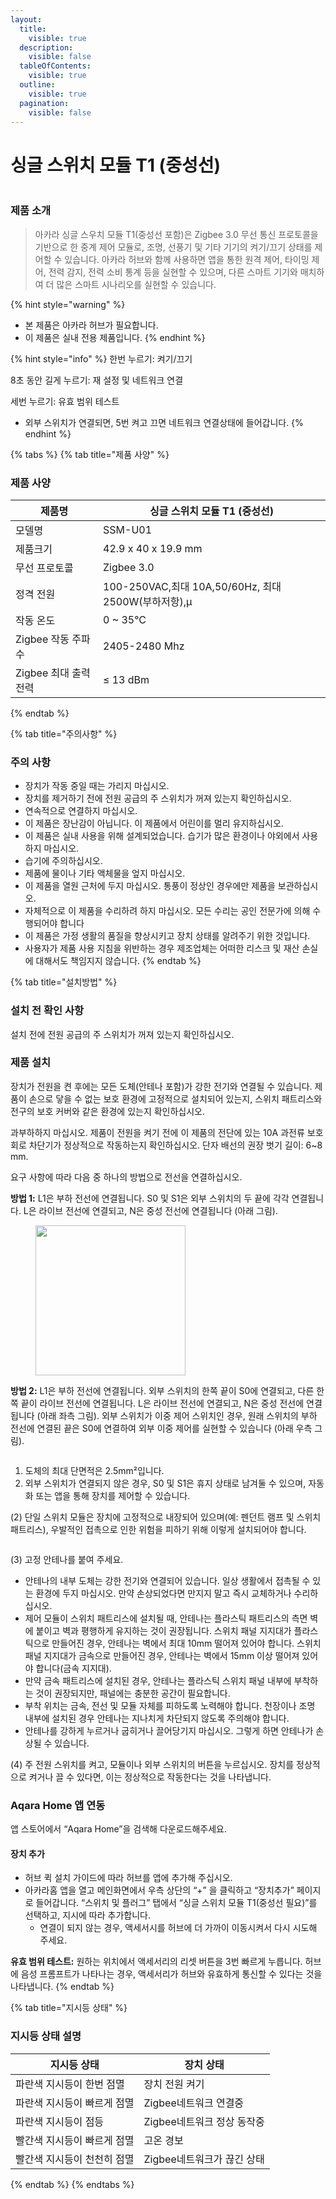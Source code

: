 ```yaml
---
layout:
  title:
    visible: true
  description:
    visible: false
  tableOfContents:
    visible: true
  outline:
    visible: true
  pagination:
    visible: false
---
```


# 싱글 스위치 모듈 T1 (중성선)

<figure><img src="../.gitbook/assets/image (159).png" alt=""><figcaption></figcaption></figure>

### 제품 소개

> 아카라 싱글 스우치 모듈 T1(중성선 포함)은 Zigbee 3.0 무선 통신 프로토콜을 기반으로 한 중계 제어 모듈로, 조명, 선풍기 및 기타 기기의 켜기/끄기 상태를 제어할 수 있습니다. 아카라 허브와 함께 사용하면 앱을 통한 원격 제어, 타이밍 제어, 전력 감지, 전력 소비 통계 등을 실현할 수 있으며, 다른 스마트 기기와 매치하여 더 많은 스마트 시나리오를 실현할 수 있습니다.

{% hint style="warning" %}
* 본 제품은 아카라 허브가 필요합니다.
* 이 제품은 실내 전용 제품입니다.
{% endhint %}

{% hint style="info" %}
한번 누르기: 켜기/끄기

8초 동안 길게 누르기: 재 설정 및 네트워크 연결

세번 누르기: 유효 범위 테스트

* 외부 스위치가 연결되면, 5번 켜고 끄면 네트워크 연결상태에 들어갑니다.
{% endhint %}

{% tabs %}
{% tab title="제품 사양" %}
### 제품 사양

| 제품명            | 싱글 스위치 모듈 T1 (중성선)                          |
| -------------- | ------------------------------------------- |
| 모델명            | SSM-U01                                     |
| 제품크기           | 42.9 x 40 x 19.9 mm                         |
| 무선 프로토콜        | Zigbee 3.0                                  |
| 정격 전원          | 100-250VAC,최대 10A,50/60Hz, 최대 2500W(부하저항),μ |
| 작동 온도          | 0 \~ 35°C                                   |
| Zigbee 작동 주파수  | 2405-2480 Mhz                               |
| Zigbee 최대 출력전력 | ≤ 13 dBm                                    |
{% endtab %}

{% tab title="주의사항" %}
### 주의 사항

* 장치가 작동 중일 때는 가리지 마십시오.
* 장치를 제거하기 전에 전원 공급의 주 스위치가 꺼져 있는지 확인하십시오.
* 연속적으로 연결하지 마십시오.
* 이 제품은 장난감이 아닙니다. 이 제품에서 어린이를 멀리 유지하십시오.
* 이 제품은 실내 사용을 위해 설계되었습니다. 습기가 많은 환경이나 야외에서 사용하지 마십시오.
* 습기에 주의하십시오.
* 제품에 물이나 기타 액체물을 엎지 마십시오.
* 이 제품을 열원 근처에 두지 마십시오. 통풍이 정상인 경우에만 제품을 보관하십시오.
* 자체적으로 이 제품을 수리하려 하지 마십시오. 모든 수리는 공인 전문가에 의해 수행되어야 합니다
* 이 제품은 가정 생활의 품질을 향상시키고 장치 상태를 알려주기 위한 것입니다.
* 사용자가 제품 사용 지침을 위반하는 경우 제조업체는 어떠한 리스크 및 재산 손실에 대해서도 책임지지 않습니다.
{% endtab %}

{% tab title="설치방법" %}
### 설치 전 확인 사항

설치 전에 전원 공급의 주 스위치가 꺼져 있는지 확인하십시오.

### 제품 설치

장치가 전원을 켠 후에는 모든 도체(안테나 포함)가 강한 전기와 연결될 수 있습니다. 제품이 손으로 닿을 수 없는 보호 환경에 고정적으로 설치되어 있는지, 스위치 패트리스와 전구의 보호 커버와 같은 환경에 있는지 확인하십시오.

과부하하지 마십시오. 제품이 전원을 켜기 전에 이 제품의 전단에 있는 10A 과전류 보호 회로 차단기가 정상적으로 작동하는지 확인하십시오. 단자 배선의 권장 벗기 길이: 6\~8 mm.

요구 사항에 따라 다음 중 하나의 방법으로 전선을 연결하십시오.

**방법 1:** L1은 부하 전선에 연결됩니다. S0 및 S1은 외부 스위치의 두 끝에 각각 연결됩니다. L은 라이브 전선에 연결되고, N은 중성 전선에 연결됩니다 (아래 그림).

<figure><img src="../.gitbook/assets/image (161).png" alt="" width="240"><figcaption></figcaption></figure>

**방법 2:** L1은 부하 전선에 연결됩니다. 외부 스위치의 한쪽 끝이 S0에 연결되고, 다른 한쪽 끝이 라이브 전선에 연결됩니다. L은 라이브 전선에 연결되고, N은 중성 전선에 연결됩니다 (아래 좌측 그림). 외부 스위치가 이중 제어 스위치인 경우, 원래 스위치의 부하 전선에 연결된 끝은 S0에 연결하여 외부 이중 제어를 실현할 수 있습니다 (아래 우측 그림).

<figure><img src="../.gitbook/assets/image (162).png" alt=""><figcaption></figcaption></figure>

1. 도체의 최대 단면적은 2.5mm²입니다.
2. 외부 스위치가 연결되지 않은 경우, S0 및 S1은 휴지 상태로 남겨둘 수 있으며, 자동화 또는 앱을 통해 장치를 제어할 수 있습니다.

(2) 단일 스위치 모듈은 장치에 고정적으로 내장되어 있으며(예: 펜던트 램프 및 스위치 패트리스), 우발적인 접촉으로 인한 위험을 피하기 위해 이렇게 설치되어야 합니다.

<figure><img src="../.gitbook/assets/image (163).png" alt=""><figcaption></figcaption></figure>

(3) 고정 안테나를 붙여 주세요.

* 안테나의 내부 도체는 강한 전기와 연결되어 있습니다. 일상 생활에서 접촉될 수 있는 환경에 두지 마십시오. 만약 손상되었다면 만지지 말고 즉시 교체하거나 수리하십시오.
* 제어 모듈이 스위치 패트리스에 설치될 때, 안테나는 플라스틱 패트리스의 측면 벽에 붙이고 벽과 평행하게 유지하는 것이 권장됩니다. 스위치 패널 지지대가 플라스틱으로 만들어진 경우, 안테나는 벽에서 최대 10mm 떨어져 있어야 합니다. 스위치 패널 지지대가 금속으로 만들어진 경우, 안테나는 벽에서 15mm 이상 떨어져 있어야 합니다(금속 지지대).
* 만약 금속 패트리스에 설치된 경우, 안테나는 플라스틱 스위치 패널 내부에 부착하는 것이 권장되지만, 패널에는 충분한 공간이 필요합니다.
* 부착 위치는 금속, 전선 및 모듈 자체를 피하도록 노력해야 합니다. 천장이나 조명 내부에 설치된 경우 안테나는 지나치게 차단되지 않도록 주의해야 합니다.
* 안테나를 강하게 누르거나 굽히거나 끌어당기지 마십시오. 그렇게 하면 안테나가 손상될 수 있습니다.

(4) 주 전원 스위치를 켜고, 모듈이나 외부 스위치의 버튼을 누르십시오. 장치를 정상적으로 켜거나 끌 수 있다면, 이는 정상적으로 작동한다는 것을 나타냅니다.

### Aqara Home 앱 연동

앱 스토어에서 “Aqara Home”을 검색해 다운로드해주세요.

#### 장치 추가

* 허브 퀵 설치 가이드에 따라 허브를 앱에 추가해 주십시오.
* 아카라홈 앱을 열고 메인화면에서 우측 상단의 “+” 을 클릭하고 “장치추가” 페이지로 들어갑니다. “스위치 및 플러그” 탭에서 “싱글 스위치 모듈 T1(중성선 필요)”를 선택하고, 지시에 따라 추가합니다.
  * 연결이 되지 않는 경우, 액세서시를 허브에 더 가까이 이동시켜서 다시 시도해 주세요.

**유효 범위 테스트:** 원하는 위치에서 액세서리의 리셋 버튼을 3번 빠르게 누릅니다. 허브에 음성 프롬프트가 나타나는 경우, 액세서리가 허브와 유효하게 통신할 수 있다는 것을 나타냅니다.
{% endtab %}

{% tab title="지시등 상태" %}
### 지시등 상태 설명

| **지시등 상태**      | **장치 상태**         |
| --------------- | ----------------- |
| 파란색 지시등이 한번 점멸  | 장치 전원 켜기          |
| 파란색 지시등이 빠르게 점멸 | Zigbee네트워크 연결중    |
| 파란색 지시등이 점등     | Zigbee네트워크 정상 동작중 |
| 빨간색 지시등이 빠르게 점멸 | 고온 경보             |
| 빨간색 지시등이 천천히 점멸 | Zigbee네트워크가 끊긴 상태 |
{% endtab %}
{% endtabs %}

